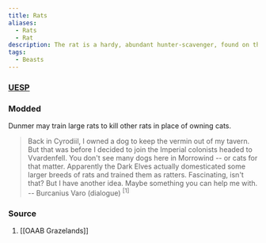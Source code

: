 ```yaml
---
title: Rats
aliases:
  - Rats
  - Rat
description: The rat is a hardy, abundant hunter-scavenger, found on the land surface and in natural and excavated underground environments.
tags:
  - Beasts
---
```

### [UESP](https://en.uesp.net/wiki/Morrowind:Beasts#Rat)
### Modded
Dunmer may train large rats to kill other rats in place of owning cats.

> Back in Cyrodiil, I owned a dog to keep the vermin out of my tavern. But that was before I decided to join the Imperial colonists headed to Vvardenfell. You don't see many dogs here in Morrowind -- or cats for that matter. Apparently the Dark Elves actually domesticated some larger breeds of rats and trained them as ratters. Fascinating, isn't that? But I have another idea. Maybe something you can help me with.
> -- Burcanius Varo (dialogue) <sup>[1]</sup>
### Source
1. [[OAAB Grazelands]]